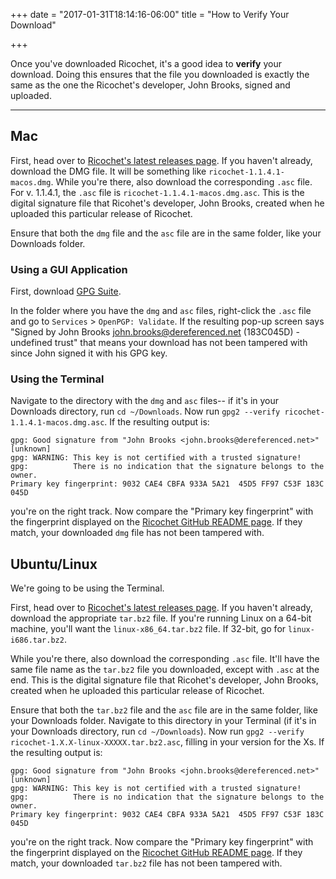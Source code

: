+++
date = "2017-01-31T18:14:16-06:00"
title = "How to Verify Your Download"

+++

Once you've downloaded Ricochet, it's a good idea to **verify** your download. Doing this ensures that the file you downloaded is exactly the same as the one the Ricochet's developer, John Brooks, signed and uploaded.

---

## Mac

First, head over to [Ricochet's latest releases page](https://ricochet.im/releases/latest/). If you haven't already, download the DMG file. It will be something like `ricochet-1.1.4.1-macos.dmg`. While you're there, also download the corresponding `.asc` file. For v. 1.1.4.1, the `.asc` file is `ricochet-1.1.4.1-macos.dmg.asc`. This is the digital signature file that Ricohet's developer, John Brooks, created when he uploaded this particular release of Ricochet. 

Ensure that both the `dmg` file and the `asc` file are in the same folder, like your Downloads folder.

### Using a GUI Application

First, download [GPG Suite](https://gpgtools.org/). 

In the folder where you have the `dmg` and `asc` files, right-click the `.asc` file and go to `Services` > `OpenPGP: Validate`. If the resulting pop-up screen says "Signed by John Brooks <john.brooks@dereferenced.net> (183C045D) - undefined trust" that means your download has not been tampered with since John signed it with his GPG key. 

### Using the Terminal

Navigate to the directory with the `dmg` and `asc` files-- if it's in your Downloads directory, run `cd ~/Downloads`. Now run `gpg2 --verify ricochet-1.1.4.1-macos.dmg.asc`. If the resulting output is:

```
gpg: Good signature from "John Brooks <john.brooks@dereferenced.net>" [unknown]
gpg: WARNING: This key is not certified with a trusted signature!
gpg:          There is no indication that the signature belongs to the owner.
Primary key fingerprint: 9032 CAE4 CBFA 933A 5A21  45D5 FF97 C53F 183C 045D
```

you're on the right track. Now compare the "Primary key fingerprint" with the fingerprint displayed on the [Ricochet GitHub README page](https://github.com/ricochet-im/ricochet#downloads). If they match, your downloaded `dmg` file has not been tampered with.


## Ubuntu/Linux

We're going to be using the Terminal.

First, head over to [Ricochet's latest releases page](https://ricochet.im/releases/latest/). If you haven't already, download the appropriate `tar.bz2` file. If you're running Linux on a 64-bit machine, you'll want the `linux-x86_64.tar.bz2` file. If 32-bit, go for `linux-i686.tar.bz2`.

While you're there, also download the corresponding `.asc` file. It'll have the same file name as the `tar.bz2` file you downloaded, except with `.asc` at the end. This is the digital signature file that Ricohet's developer, John Brooks, created when he uploaded this particular release of Ricochet. 

Ensure that both the `tar.bz2` file and the `asc` file are in the same folder, like your Downloads folder. Navigate to this directory in your Terminal (if it's in your Downloads directory, run `cd ~/Downloads`). Now run `gpg2 --verify ricochet-1.X.X-linux-XXXXX.tar.bz2.asc`, filling in your version for the Xs. If the resulting output is:

```
gpg: Good signature from "John Brooks <john.brooks@dereferenced.net>" [unknown]
gpg: WARNING: This key is not certified with a trusted signature!
gpg:          There is no indication that the signature belongs to the owner.
Primary key fingerprint: 9032 CAE4 CBFA 933A 5A21  45D5 FF97 C53F 183C 045D
```

you're on the right track. Now compare the "Primary key fingerprint" with the fingerprint displayed on the [Ricochet GitHub README page](https://github.com/ricochet-im/ricochet#downloads). If they match, your downloaded `tar.bz2` file has not been tampered with.
